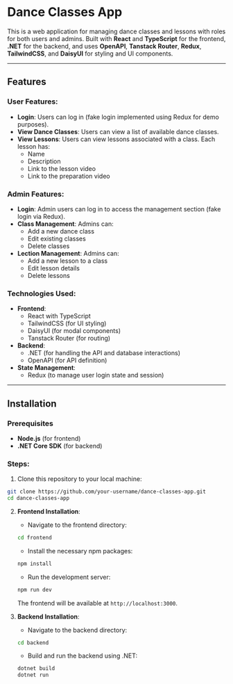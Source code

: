 # Dance Classes App

This is a web application for managing dance classes and lessons with roles for both users and admins. Built with **React** and **TypeScript** for the frontend, **.NET** for the backend, and uses **OpenAPI**, **Tanstack Router**, **Redux**, **TailwindCSS**, and **DaisyUI** for styling and UI components.

---

## Features

### User Features:
- **Login**: Users can log in (fake login implemented using Redux for demo purposes).
- **View Dance Classes**: Users can view a list of available dance classes.
- **View Lessons**: Users can view lessons associated with a class. Each lesson has:
  - Name
  - Description
  - Link to the lesson video
  - Link to the preparation video

### Admin Features:
- **Login**: Admin users can log in to access the management section (fake login via Redux).
- **Class Management**: Admins can:
  - Add a new dance class
  - Edit existing classes
  - Delete classes
- **Lection Management**: Admins can:
  - Add a new lesson to a class
  - Edit lesson details
  - Delete lessons

### Technologies Used:
- **Frontend**: 
  - React with TypeScript
  - TailwindCSS (for UI styling)
  - DaisyUI (for modal components)
  - Tanstack Router (for routing)
- **Backend**: 
  - .NET (for handling the API and database interactions)
  - OpenAPI (for API definition)
- **State Management**:
  - Redux (to manage user login state and session)

---

## Installation

### Prerequisites

- **Node.js** (for frontend)
- **.NET Core SDK** (for backend)

### Steps:

1. Clone this repository to your local machine:

```bash
git clone https://github.com/your-username/dance-classes-app.git
cd dance-classes-app
```

2. **Frontend Installation**:
   - Navigate to the frontend directory:

   ```bash
   cd frontend
   ```

   - Install the necessary npm packages:

   ```bash
   npm install
   ```

   - Run the development server:

   ```bash
   npm run dev
   ```

   The frontend will be available at `http://localhost:3000`.

3. **Backend Installation**:
   - Navigate to the backend directory:

   ```bash
   cd backend
   ```

   - Build and run the backend using .NET:

   ```bash
   dotnet build
   dotnet run
   ```





